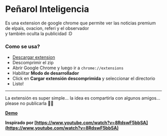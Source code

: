 # Peñarol Inteligencia

Es una extension de google chrome que permite ver las noticias premium de elpais, ovacion, referi y el observador  
y también oculta la publicidad :D

### Como se usa?

* [Descargar extension](https://github.com/BeRMaNyA/penarol_inteligencia/archive/1.0.zip)
* Descomprimir el zip
* Abrir Google Chrome y luego ir a `chrome://extensions`
* Habilitar **Modo de desarrollador**
* Click en **Cargar extensión descomprimida** y seleccionar el directorio
* Listo!

----

La extensión es super simple... la idea es compartirla con algunos amigos... please no publicarla 🙏🙏

**[Demo](https://vimeo.com/309679684)**

**Inspirado por [https://www.youtube.com/watch?v=8RdswF5bbSA](https://www.youtube.com/watch?v=8RdswF5bbSA)**
